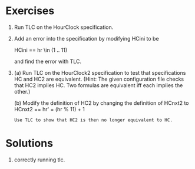 # Exercises

1. Run TLC on the HourClock specification.


2. Add an error into the specification by modifying HCini to be

     HCini  ==  hr \in (1 .. 11)
     
   and find the error with TLC.


3. (a) Run TLC on the HourClock2 specification to test that specifications
       HC and HC2 are equivalent.  (Hint: The given configuration file
       checks that HC2 implies HC.  Two formulas are equivalent iff
       each implies the other.)  

   (b) Modify the definition of HC2 by changing the definition of HCnxt2
       to
          HCnxt2  ==  hr' = (hr % 11) + 1    

       Use TLC to show that HC2 is then no longer equivalent to HC.

# Solutions

1. correctly running tlc.
